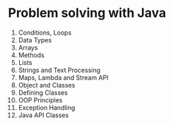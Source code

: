 # Problem solving with Java
01. Conditions, Loops
02. Data Types
03. Arrays
04. Methods
05. Lists
06. Strings and Text Processing
07. Maps, Lambda and Stream API
08. Object and Classes
09. Defining Classes
10. OOP Principles
11. Exception Handling
12. Java API Classes

